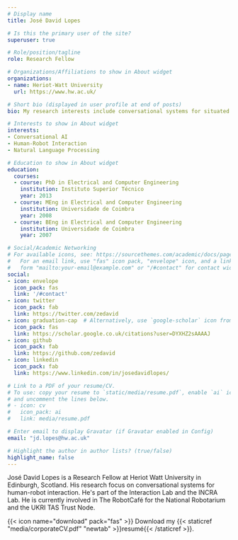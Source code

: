 ```yaml
---
# Display name
title: José David Lopes

# Is this the primary user of the site?
superuser: true

# Role/position/tagline
role: Research Fellow

# Organizations/Affiliations to show in About widget
organizations:
- name: Heriot-Watt University
  url: https://www.hw.ac.uk/

# Short bio (displayed in user profile at end of posts)
bio: My research interests include conversational systems for situated human-robot interaction.

# Interests to show in About widget
interests:
- Conversational AI
- Human-Robot Interaction
- Natural Language Processing

# Education to show in About widget
education:
  courses:
  - course: PhD in Electrical and Computer Engineering
    institution: Instituto Superior Técnico
    year: 2013
  - course: MEng in Electrical and Computer Engineering
    institution: Universidade de Coimbra
    year: 2008
  - course: BEng in Electrical and Computer Engineering
    institution: Universidade de Coimbra
    year: 2007

# Social/Academic Networking
# For available icons, see: https://sourcethemes.com/academic/docs/page-builder/#icons
#   For an email link, use "fas" icon pack, "envelope" icon, and a link in the
#   form "mailto:your-email@example.com" or "/#contact" for contact widget.
social:
- icon: envelope
  icon_pack: fas
  link: '/#contact'
- icon: twitter
  icon_pack: fab
  link: https://twitter.com/zedavid
- icon: graduation-cap  # Alternatively, use `google-scholar` icon from `ai` icon pack
  icon_pack: fas
  link: https://scholar.google.co.uk/citations?user=DYXHZ2sAAAAJ
- icon: github
  icon_pack: fab
  link: https://github.com/zedavid
- icon: linkedin
  icon_pack: fab
  link: https://www.linkedin.com/in/josedavidlopes/

# Link to a PDF of your resume/CV.
# To use: copy your resume to `static/media/resume.pdf`, enable `ai` icons in `params.toml`,
# and uncomment the lines below.
# - icon: cv
#   icon_pack: ai
#   link: media/resume.pdf

# Enter email to display Gravatar (if Gravatar enabled in Config)
email: "jd.lopes@hw.ac.uk"

# Highlight the author in author lists? (true/false)
highlight_name: false
---
```


José David Lopes is a Research Fellow at Heriot Watt University in Edinburgh, Scotland. His research focus on conversational systems for human-robot interaction. He's part of the Interaction Lab and the INCRA Lab. He is currently involved in The RobotCafé for the National Robotarium and the UKRI TAS Trust Node.

{{< icon name="download" pack="fas" >}} Download my {{< staticref "media/corporateCV.pdf" "newtab" >}}resumé{{< /staticref >}}.
